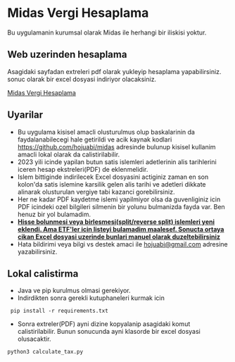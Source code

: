 # Midas Vergi Hesaplama

Bu uygulamanin kurumsal olarak Midas ile herhangi bir iliskisi yoktur.

## Web uzerinden hesaplama

Asagidaki sayfadan extreleri pdf olarak yukleyip hesaplama yapabilirsiniz. sonuc olarak bir excel dosyasi indiriyor olacaksiniz.

[Midas Vergi Hesaplama ](http://hojuabi.polandcentral.cloudapp.azure.com:8000)

## Uyarilar

- Bu uygulama kisisel amacli olusturulmus olup baskalarinin da faydalanabilecegi hale getirildi ve acik kaynak kodlari https://github.com/hojuabi/midas adresinde bulunup kisisel kullanim amacli lokal olarak da calistirilabilir. 
- 2023 yili icinde yapilan butun satis islemleri adetlerinin alis tarihlerini iceren hesap ekstreleri(PDF) de eklenmelidir. 
- Islem bittiginde indirilecek Excel dosyasini actiginiz zaman en son kolon'da satis islemine karsilik gelen alis tarihi ve adetleri dikkate alinarak olusturulan vergiye tabi kazanci gorebilirsiniz. 
- Her ne kadar PDF kaydetme islemi yapilmiyor olsa da guvenliginiz icin PDF icindeki ozel bilgileri silmenin bir yolunu bulmanizda fayda var. Ben henuz bir yol bulamadim. 
-  **<ins>Hisse bolunmesi veya birlesmesi(split/reverse split) islemleri yeni eklendi. Ama ETF'ler icin listeyi bulamadim maalesef. Sonucta ortaya cikan Excel dosyasi uzerinde bunlari manuel olarak duzeltebilirsiniz</ins>**
- Hata bildirimi veya bilgi vs destek amaci ile hojuabi@gmail.com adresine yazabilirsiniz.

## Lokal calistirma

- Java ve pip kurulmus olmasi gerekiyor.
- Indirdikten sonra gerekli kutuphaneleri kurmak icin

` pip install -r requirements.txt`

- Sonra extreler(PDF)  ayni dizine kopyalanip asagidaki komut calistirilabilir. Bunun sonucunda ayni klasorde bir excel dosyasi olusacaktir.

`python3 calculate_tax.py`

